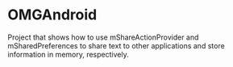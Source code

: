 # OMGAndroid
Project that shows how to use mShareActionProvider and mSharedPreferences to share text to other applications
 and store information in memory, respectively.


